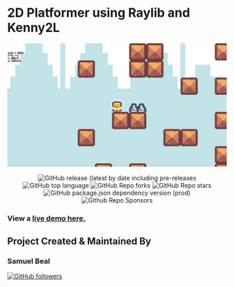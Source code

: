 # 2D Platformer using Raylib and Kenny2L

![image](https://github.com/spbeal/2D-Platformer-Raylib/blob/main/resources/2D_Platformer_QjdAii7a0L.png)

<div align="center">

<img alt="GitHub release (latest by date including pre-releases" src="https://img.shields.io/github/v/release/spbeal/reactjs?include_prereleases">

<img alt="GitHub top language" src="https://img.shields.io/github/languages/top/spbeal/reactjs?style=flat">

<img alt="GitHub Repo forks" src="https://img.shields.io/github/forks/spbeal/reactjs?style=flat&color=success">

<img alt="GitHub Repo stars" src="https://img.shields.io/github/stars/spbeal/reactjs?style=flat&color=yellow">

<img alt="GitHub package.json dependency version (prod)" src="https://img.shields.io/github/package-json/dependency-version/spbeal/reactjs/react?style=flat">

<img alt="Github Repo Sponsors" src="https://img.shields.io/github/sponsors/spbeal?style=flat&color=blueviolet">

</div>

### View a [live demo here.](https://sambeal.dev)

## Project Created & Maintained By

### Samuel Beal

[![GitHub followers](https://img.shields.io/github/followers/spbeal.svg?style=social&label=Follow)](https://github.com/spbeal/)


